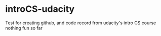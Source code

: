 # introCS-udacity
Test for creating github, and code record from udacity's intro CS course
nothing fun so far

